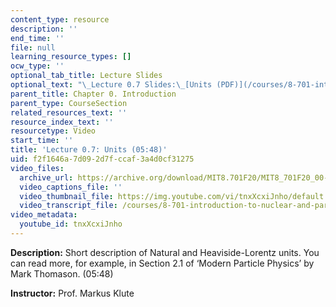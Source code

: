 ```yaml
---
content_type: resource
description: ''
end_time: ''
file: null
learning_resource_types: []
ocw_type: ''
optional_tab_title: Lecture Slides
optional_text: "\_Lecture 0.7 Slides:\_[Units (PDF)](/courses/8-701-introduction-to-nuclear-and-particle-physics-fall-2020/resources/mit8_701f20_lec0-7)"
parent_title: Chapter 0. Introduction
parent_type: CourseSection
related_resources_text: ''
resource_index_text: ''
resourcetype: Video
start_time: ''
title: 'Lecture 0.7: Units (05:48)'
uid: f2f1646a-7d09-2d7f-ccaf-3a4d0cf31275
video_files:
  archive_url: https://archive.org/download/MIT8.701F20/MIT8_701F20_00-07_Units_300k.mp4
  video_captions_file: ''
  video_thumbnail_file: https://img.youtube.com/vi/tnxXcxiJnho/default.jpg
  video_transcript_file: /courses/8-701-introduction-to-nuclear-and-particle-physics-fall-2020/adf515c70c47e95dd9e266848b8f97c4_tnxXcxiJnho.pdf
video_metadata:
  youtube_id: tnxXcxiJnho
---
```


**Description:** Short description of Natural and Heaviside-Lorentz units. You can read more, for example, in Section 2.1 of ‘Modern Particle Physics’ by Mark Thomason. (05:48)

**Instructor:** Prof. Markus Klute
